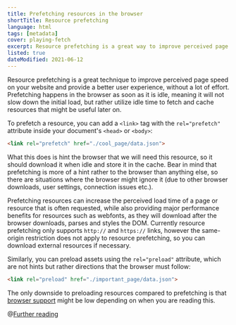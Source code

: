 ```yaml
---
title: Prefetching resources in the browser
shortTitle: Resource prefetching
language: html
tags: [metadata]
cover: playing-fetch
excerpt: Resource prefetching is a great way to improve perceived page speed on your website and requires little effort. Learn how to use it today.
listed: true
dateModified: 2021-06-12
---
```


Resource prefetching is a great technique to improve perceived page speed on your website and provide a better user experience, without a lot of effort. Prefetching happens in the browser as soon as it is idle, meaning it will not slow down the initial load, but rather utilize idle time to fetch and cache resources that might be useful later on.

To prefetch a resource, you can add a `<link>` tag with the `rel="prefetch"` attribute inside your document's `<head>` or `<body>`:

```html
<link rel="prefetch" href="./cool_page/data.json">
```

What this does is hint the browser that we will need this resource, so it should download it when idle and store it in the cache. Bear in mind that prefetching is more of a hint rather to the browser than anything else, so there are situations where the browser might ignore it (due to other browser downloads, user settings, connection issues etc.).

Prefetching resources can increase the perceived load time of a page or resource that is often requested, while also providing major performance benefits for resources such as webfonts, as they will download after the browser downloads, parses and styles the DOM. Currently resource prefetching only supports `http://` and `https://` links, however the same-origin restriction does not apply to resource prefetching, so you can download external resources if necessary.

Similarly, you can preload assets using the `rel="preload"` attribute, which are not hints but rather directions that the browser must follow:

```html
<link rel="preload" href="./important_page/data.json">
```

The only downside to preloading resources compared to prefetching is that [browser support](https://caniuse.com/#search=preload) might be low depending on when you are reading this.

@[Further reading](/html/s/speculation-rules-api-first-look)
